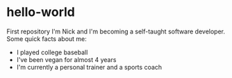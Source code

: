 # hello-world
First repository
I'm Nick and I'm becoming a self-taught software developer. Some quick facts about me:
- I played college baseball
- I've been vegan for almost 4 years
- I'm currently a personal trainer and a sports coach
